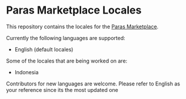 # Paras Marketplace Locales

This repository contains the locales for the [Paras Marketplace](https://new.paras.id).

Currently the following languages are supported:
- English (default locales)



Some of the locales that are being worked on are:
- Indonesia

Contributors for new languages are welcome. Please refer to English as your reference since its the most updated one